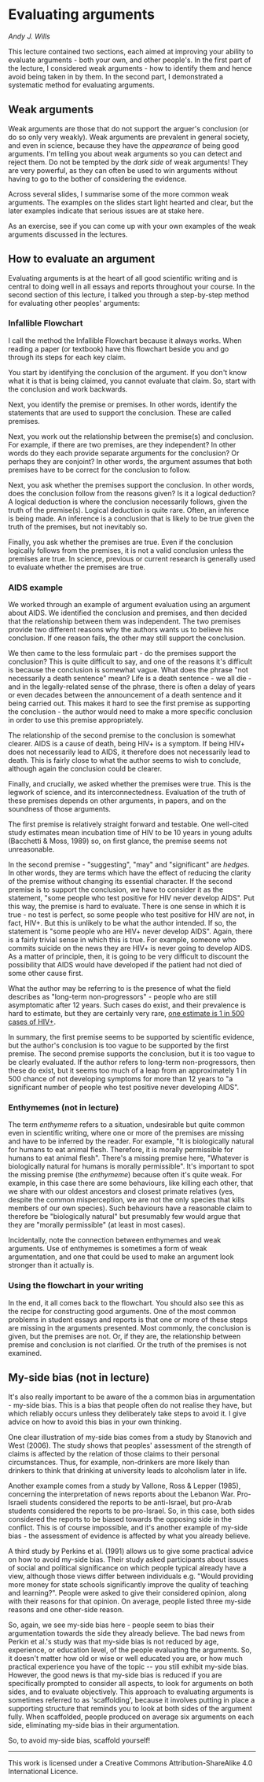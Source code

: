 # Evaluating arguments
_Andy J. Wills_

This lecture contained two sections, each aimed at improving your ability to
evaluate arguments - both your own, and other people's.  In the first part of
the lecture, I considered weak arguments - how to identify them and hence
avoid being taken in by them. In the second part, I demonstrated a systematic
method for evaluating arguments.

## Weak arguments

Weak arguments are those that do not support the arguer's conclusion (or do so
only very weakly). Weak arguments are prevalent in general society, and even in
science, because they have the _appearance_ of being good arguments. I'm
telling you about weak arguments so you can detect and reject them. Do not be
tempted by the _dark side_ of weak arguments! They are very powerful, as they
can often be used to win arguments without having to go to the bother of
considering the evidence.

Across several slides, I summarise some of the more common weak arguments. The
examples on the slides start light hearted and clear, but the later examples
indicate that serious issues are at stake here.

As an exercise, see if you can come up with your own examples of the
weak arguments discussed in the lectures. 

## How to evaluate an argument

Evaluating arguments is at the heart of all good scientific writing and is
central to doing well in all essays and reports throughout your course. In the
second section of this lecture, I talked you through a step-by-step method for
evaluating other peoples' arguments:

### Infallible Flowchart

I call the method the Infallible Flowchart because it always works. When
reading a paper (or textbook) have this flowchart beside you and go through its
steps for each key claim.

You start by identifying the conclusion of the argument. If you don't know what
it is that is being claimed, you cannot evaluate that claim. So, start with the
conclusion and work backwards.

Next, you identify the premise or premises. In other words, identify the
statements that are used to support the conclusion. These are called premises.

Next, you work out the relationship between the premise(s) and conclusion. For
example, if there are two premises, are they independent? In other words do
they each provide separate arguments for the conclusion? Or perhaps they are
conjoint? In other words, the argument assumes that both premises have to be
correct for the conclusion to follow. 

Next, you ask whether the premises support the conclusion. In other words, does
the conclusion follow from the reasons given? Is it a logical deduction? A
logical deduction is where the conclusion necessarily follows, given the truth
of the premise(s). Logical deduction is quite rare. Often, an inference is
being made. An inference is a conclusion that is likely to be true given the
truth of the premises, but not inevitably so.

Finally, you ask whether the premises are true. Even if the conclusion
logically follows from the premises, it is not a valid conclusion unless the
premises are true. In science, previous or current research is generally used
to evaluate whether the premises are true.

### AIDS example

We worked through an example of argument evaluation using an argument about
AIDS. We identified the conclusion and premises, and then decided that the
relationship between them was independent. The two premises provide two
different reasons why the authors wants us to believe his conclusion. If one
reason fails, the other may still support the conclusion.

We then came to the less formulaic part - do the premises support the
conclusion? This is quite difficult to say, and one of the reasons it's
difficult is because the conclusion is somewhat vague. What does the phrase
"not necessarily a death sentence" mean? Life is a death sentence - we all
die - and in the legally-related sense of the phrase, there is often a delay
of years or even decades between the announcement of a death sentence and it
being carried out. This makes it hard to see the first premise as supporting
the conclusion - the author would need to make a more specific conclusion in
order to use this premise appropriately.

The relationship of the second premise to the conclusion is somewhat
clearer. AIDS is a cause of death, being HIV+ is a symptom. If being HIV+ does
not necessarily lead to AIDS, it therefore does not necessarily lead to
death. This is fairly close to what the author seems to wish to conclude,
although again the conclusion could be clearer.

Finally, and crucially, we asked whether the premises were true. This
is the legwork of science, and its interconnectedness. Evaluation of
the truth of these premises depends on other arguments, in papers, and
on the soundness of those arguments.

The first premise is relatively straight forward and testable. One
well-cited study estimates mean incubation time of HIV to be 10 years
in young adults (Bacchetti & Moss, 1989) so, on first glance, the
premise seems not unreasonable.

In the second premise - "suggesting", "may" and "significant" are _hedges_. In
other words, they are terms which have the effect of reducing the clarity of
the premise without changing its essential character. If the second premise is
to support the conclusion, we have to consider it as the statement, "some
people who test positive for HIV never develop AIDS". Put this way, the premise
is hard to evaluate. There is one sense in which it is true - no test is
perfect, so some people who test positive for HIV are not, in fact, HIV+. But
this is unlikely to be what the author intended. If so, the statement is "some
people who are HIV+ never develop AIDS". Again, there is a fairly trivial sense
in which this is true. For example, someone who commits suicide on the news
they are HIV+ is never going to develop AIDS. As a matter of principle, then,
it is going to be very difficult to discount the possibility that AIDS would
have developed if the patient had not died of some other cause first.

What the author may be referring to is the presence of what the field
describes as "long-term non-progressors" - people who are still
asymptomatic after 12 years. Such cases do exist, and their prevalence
is hard to estimate, but they are certainly very rare, [one estimate is
1 in 500 cases of
HIV+](http://www.niaid.nih.gov/volunteer/hivlongterm/Pages/default.aspx).

In summary, the first premise seems to be supported by scientific
evidence, but the author's conclusion is too vague to be supported by
the first premise.  The second premise supports the conclusion, but it
is too vague to be clearly evaluated. If the author refers to
long-term non-progressors, then these do exist, but it seems too much
of a leap from an approximately 1 in 500 chance of not developing
symptoms for more than 12 years to "a significant number of people
who test positive never developing AIDS".


### Enthymemes (not in lecture)

The term _enthymeme_ refers to a situation, undesirable but quite common even
in scientific writing, where one or more of the premises are missing and have
to be inferred by the reader. For example, "It is biologically natural for
humans to eat animal flesh. Therefore, it is morally permissible for humans to
eat animal flesh". There's a missing premise here, "Whatever is biologically
natural for humans is morally permissible". It's important to
spot the missing premise (the _enthymeme_) because often it's quite weak. For
example, in this case there are some behaviours, like killing each other, that
we share with our oldest ancestors and closest primate relatives (yes, despite
the common misperception, we are not the only species that kills members of our
own species). Such behaviours have a reasonable claim to therefore be
"biologically natural" but presumably few would argue that they are "morally
permissible" (at least in most cases). 

Incidentally, note the connection between enthymemes and weak arguments. Use of
enthymemes is sometimes a form of weak argumentation, and one that could be
used to make an argument look stronger than it actually is.

### Using the flowchart in your writing

In the end, it all comes back to the flowchart. You should also see this as the
recipe for constructing good arguments. One of the most common problems in
student essays and reports is that one or more of these steps are missing in
the arguments presented. Most commonly, the conclusion is given, but the
premises are not. Or, if they are, the relationship between premise and
conclusion is not clarified. Or the truth of the premises is not examined.

## My-side bias (not in lecture)

It's also really important to be aware of the a common bias in argumentation -
my-side bias. This is a bias that people often do not realise they have, but
which reliably occurs unless they deliberately take steps to avoid it. I give
advice on how to avoid this bias in your own thinking.

One clear illustration of my-side bias comes from a study by Stanovich and West
(2006). The study shows that peoples' assessment of the strength of claims is
affected by the relation of those claims to their personal circumstances. Thus,
for example, non-drinkers are more likely than drinkers to think that drinking
at university leads to alcoholism later in life. 

Another example comes from a study by Vallone, Ross & Lepper (1985), concerning
the interpretation of news reports about the Lebanon War. Pro-Israeli students
considered the reports to be anti-Israel, but pro-Arab students considered the
reports to be pro-Israel. So, in this case, both sides considered the reports
to be biased towards the opposing side in the conflict. This is of course
impossible, and it's another example of my-side bias - the assessment of
evidence is affected by what you already believe.

A third study by Perkins et al. (1991) allows us to give some practical advice
on how to avoid my-side bias. Their study asked participants about issues of
social and political significance on which people typical already have a view,
although those views differ between individuals e.g. "Would providing more
money for state schools significantly improve the quality of teaching and
learning?". People were asked to give their considered opinion, along with
their reasons for that opinion. On average, people listed three my-side reasons
and one other-side reason.

So, again, we see my-side bias here - people seem to bias their argumentation
towards the side they already believe. The bad news from Perkin et al.'s study
was that my-side bias is not reduced by age, experience, or education level, of
the people evaluating the arguments. So, it doesn't matter how old or wise or
well educated you are, or how much practical experience you have of the topic
-- you still exhibit my-side bias.  However, the good news is that my-side bias
is reduced if you are specifically prompted to consider all aspects, to look
for arguments on both sides, and to evaluate objectively. This approach to
evaluating arguments is sometimes referred to as 'scaffolding', because it
involves putting in place a supporting structure that reminds you to look at
both sides of the argument fully. When scaffolded, people produced on average
six arguments on each side, eliminating my-side bias in their argumentation. 

So, to avoid my-side bias, scaffold yourself!


 ____

This work is licensed under a Creative Commons Attribution-ShareAlike
4.0 International Licence. 
